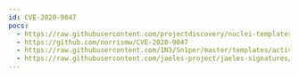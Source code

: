 ```yaml
---
id: CVE-2020-9047
pocs:
  - https://raw.githubusercontent.com/projectdiscovery/nuclei-templates/master/cves/CVE-2020-9047.yaml
  - https://github.com/norrismw/CVE-2020-9047
  - https://raw.githubusercontent.com/1N3/Sn1per/master/templates/active/CVE-2020-9047_-_exacqVision_Web_Service_Remote_Code_Execution.sh
  - https://raw.githubusercontent.com/jaeles-project/jaeles-signatures/master/cves/exacqvision-web-service-rce-cve-2020-9047.yaml
---
```

